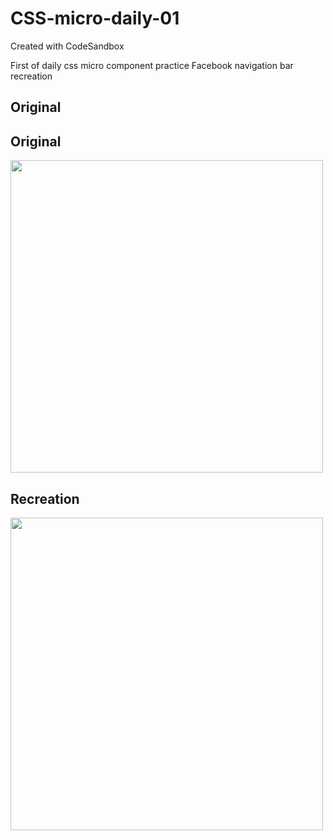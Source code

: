 # CSS-micro-daily-01
Created with CodeSandbox

First of daily css micro component practice
Facebook navigation bar recreation

## Original  


## Original   
<img src="https://user-images.githubusercontent.com/3280206/173955882-ce16c250-793f-44b0-959a-bc67e5f4ce5f.png" width="500" >


## Recreation  
<img src="https://user-images.githubusercontent.com/3280206/173956020-3f7b84d7-7130-48de-9f2a-640ebb377720.png" width="500" >


